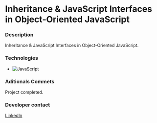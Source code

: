 # Inheritance & JavaScript Interfaces in Object-Oriented JavaScript

### Description

Inheritance & JavaScript Interfaces in Object-Oriented JavaScript.

### Technologies

- ![JavaScript](https://img.shields.io/badge/javascript-%23323330.svg?style=for-the-badge&logo=javascript&logoColor=%23F7DF1E)

### Aditionals Commets

Project completed.

### Developer contact

[LinkedIn](https://www.linkedin.com/in/k3yjey-dev/)

